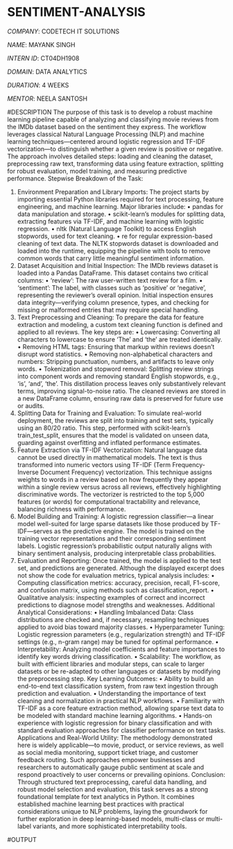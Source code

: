 # SENTIMENT-ANALYSIS

*COMPANY*: CODETECH IT SOLUTIONS

*NAME*: MAYANK SINGH

*INTERN ID*: CT04DH1908

*DOMAIN*: DATA ANALYTICS

*DURATION*: 4 WEEKS

*MENTOR*: NEELA SANTOSH

#DESCRIPTION
The purpose of this task is to develop a robust machine learning pipeline capable of analyzing and classifying movie reviews from the IMDb dataset based on the sentiment they express. The workflow leverages classical Natural Language Processing (NLP) and machine learning techniques—centered around logistic regression and TF-IDF vectorization—to distinguish whether a given review is positive or negative. The approach involves detailed steps: loading and cleaning the dataset, preprocessing raw text, transforming data using feature extraction, splitting for robust evaluation, model training, and measuring predictive performance.
Stepwise Breakdown of the Task:
1.	Environment Preparation and Library Imports:
The project starts by importing essential Python libraries required for text processing, feature engineering, and machine learning. Major libraries include:
•	pandas for data manipulation and storage.
•	scikit-learn’s modules for splitting data, extracting features via TF-IDF, and machine learning with logistic regression.
•	nltk (Natural Language Toolkit) to access English stopwords, used for text cleaning.
•	re for regular expression-based cleaning of text data.
The NLTK stopwords dataset is downloaded and loaded into the runtime, equipping the pipeline with tools to remove common words that carry little meaningful sentiment information.
2.	Dataset Acquisition and Initial Inspection:
The IMDb reviews dataset is loaded into a Pandas DataFrame. This dataset contains two critical columns:
•	‘review’: The raw user-written text review for a film.
•	‘sentiment’: The label, with classes such as ‘positive’ or ‘negative’, representing the reviewer’s overall opinion.
Initial inspection ensures data integrity—verifying column presence, types, and checking for missing or malformed entries that may require special handling.
3.	Text Preprocessing and Cleaning:
To prepare the data for feature extraction and modeling, a custom text cleaning function is defined and applied to all reviews. The key steps are:
•	Lowercasing: Converting all characters to lowercase to ensure ‘The’ and ‘the’ are treated identically.
•	Removing HTML tags: Ensuring that markup within reviews doesn’t disrupt word statistics.
•	Removing non-alphabetical characters and numbers: Stripping punctuation, numbers, and artifacts to leave only words.
•	Tokenization and stopword removal: Splitting review strings into component words and removing standard English stopwords, e.g., ‘is’, ‘and’, ‘the’. This distillation process leaves only substantively relevant terms, improving signal-to-noise ratio.
The cleaned reviews are stored in a new DataFrame column, ensuring raw data is preserved for future use or audits.
4.	Splitting Data for Training and Evaluation:
To simulate real-world deployment, the reviews are split into training and test sets, typically using an 80/20 ratio. This step, performed with scikit-learn’s train_test_split, ensures that the model is validated on unseen data, guarding against overfitting and inflated performance estimates.
5.	Feature Extraction via TF-IDF Vectorization:
Natural language data cannot be used directly in mathematical models. The text is thus transformed into numeric vectors using TF-IDF (Term Frequency-Inverse Document Frequency) vectorization. This technique assigns weights to words in a review based on how frequently they appear within a single review versus across all reviews, effectively highlighting discriminative words. The vectorizer is restricted to the top 5,000 features (or words) for computational tractability and relevance, balancing richness with performance.
6.	Model Building and Training:
A logistic regression classifier—a linear model well-suited for large sparse datasets like those produced by TF-IDF—serves as the predictive engine. The model is trained on the training vector representations and their corresponding sentiment labels. Logistic regression’s probabilistic output naturally aligns with binary sentiment analysis, producing interpretable class probabilities.
7.	Evaluation and Reporting:
Once trained, the model is applied to the test set, and predictions are generated. Although the displayed excerpt does not show the code for evaluation metrics, typical analysis includes:
•	Computing classification metrics: accuracy, precision, recall, F1-score, and confusion matrix, using methods such as classification_report.
•	Qualitative analysis: inspecting examples of correct and incorrect predictions to diagnose model strengths and weaknesses.
Additional Analytical Considerations:
•	Handling Imbalanced Data: Class distributions are checked and, if necessary, resampling techniques applied to avoid bias toward majority classes.
•	Hyperparameter Tuning: Logistic regression parameters (e.g., regularization strength) and TF-IDF settings (e.g., n-gram range) may be tuned for optimal performance.
•	Interpretability: Analyzing model coefficients and feature importances to identify key words driving classification.
•	Scalability: The workflow, as built with efficient libraries and modular steps, can scale to larger datasets or be re-adapted to other languages or datasets by modifying the preprocessing step.
Key Learning Outcomes:
•	Ability to build an end-to-end text classification system, from raw text ingestion through prediction and evaluation.
•	Understanding the importance of text cleaning and normalization in practical NLP workflows.
•	Familiarity with TF-IDF as a core feature extraction method, allowing sparse text data to be modeled with standard machine learning algorithms.
•	Hands-on experience with logistic regression for binary classification and with standard evaluation approaches for classifier performance on text tasks.
Applications and Real-World Utility:
The methodology demonstrated here is widely applicable—to movie, product, or service reviews, as well as social media monitoring, support ticket triage, and customer feedback routing. Such approaches empower businesses and researchers to automatically gauge public sentiment at scale and respond proactively to user concerns or prevailing opinions.
Conclusion:
Through structured text preprocessing, careful data handling, and robust model selection and evaluation, this task serves as a strong foundational template for text analytics in Python. It combines established machine learning best practices with practical considerations unique to NLP problems, laying the groundwork for further exploration in deep learning-based models, multi-class or multi-label variants, and more sophisticated interpretability tools.

#OUTPUT




